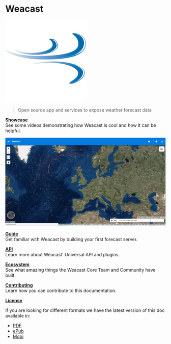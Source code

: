 # Weacast

![Weacast logo](./images/weacast-logo-256.png)

> Open source app and services to expose weather forecast data

[**Showcase**](./SHOWCASE.MD)<br/>
See some videos demonstrating how Weacast is cool and how it can be helpful.

[![Weacast video](./images/weacast-timeline.png)](https://www.youtube.com/watch?v=YcWIlnSbpoo)

[**Guide**](./guides/README.MD)<br/>
Get familiar with Weacast by building your first forecast server.

[**API**](./api/README.MD)<br/>
Learn more about Weacast' Universal API and plugins.

[**Ecosystem**](./ecosystem/README.MD)<br/>
See what amazing things the Weacast Core Team and Community have built.

[**Contributing**](./contributing/README.MD)<br/>
Learn how you can contribute to this documentation.

[**License**](./LICENSE.MD)

If you are looking for different formats we have the latest version of this doc available in:

* [PDF](https://www.gitbook.com/download/pdf/book/weacast/weacast-docs)
* [ePub](https://www.gitbook.com/download/epub/book/weacast/weacast-docs)
* [Mobi](https://www.gitbook.com/download/mobi/book/weacast/weacast-docs)

